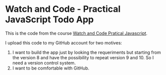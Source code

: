 # Watch and Code - Practical JavaScript Todo App
This is the code from the course [Watch and Code Pratical Javascript](www.watchandcode.com).

I upload this code to my GitHub account for two motives:

1. I want to build the app just by looking the requeriments but starting from the version 8 and have the possibility to repeat version 9 and 10. So I need a version control system.
2. I want to be comfortable with GitHub.